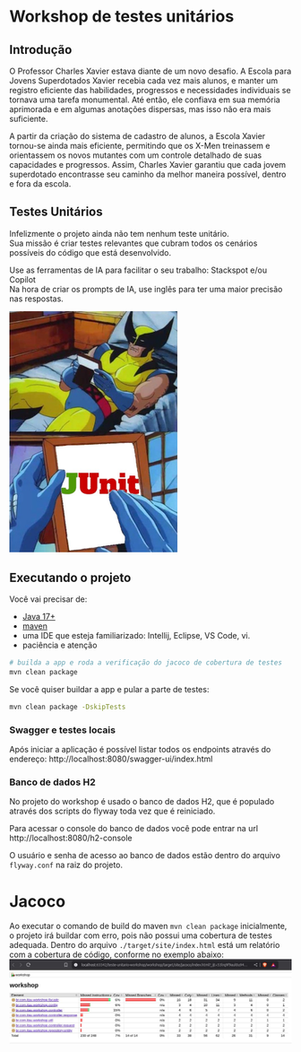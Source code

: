 # Workshop de testes unitários

## Introdução
O Professor Charles Xavier estava diante de um novo desafio. A Escola para Jovens Superdotados Xavier recebia cada vez mais alunos,
e manter um registro eficiente das habilidades, progressos e necessidades individuais se tornava uma tarefa monumental.
Até então, ele confiava em sua memória aprimorada e em algumas anotações dispersas, mas isso não era mais suficiente.

A partir da criação do sistema de cadastro de alunos, a Escola Xavier tornou-se ainda mais eficiente, permitindo que os X-Men treinassem e
orientassem os novos mutantes com um controle detalhado de suas capacidades e progressos.
Assim, Charles Xavier garantiu que cada jovem superdotado encontrasse seu caminho da melhor maneira possível, dentro e fora da escola.

## Testes Unitários

Infelizmente o projeto ainda não tem nenhum teste unitário.</br>
Sua missão é criar testes relevantes que cubram todos os cenários possíveis do código que está desenvolvido.

Use as ferramentas de IA para facilitar o seu trabalho: Stackspot e/ou Copilot</br>
Na hora de criar os prompts de IA, use inglês para ter uma maior precisão nas respostas.

<img src="./docs/imagens/wolverine-junit.jpg" alt="Wolverine" width="300">

## Executando o projeto

Você vai precisar de:
* [Java 17+]
* [maven]
* uma IDE que esteja familiarizado: Intellij, Eclipse, VS Code, vi.
* paciência e atenção

```bash
# builda a app e roda a verificação do jacoco de cobertura de testes
mvn clean package
```

Se você quiser buildar a app e pular a parte de testes:

```bash
mvn clean package -DskipTests
```

### Swagger e testes locais

Após iniciar a aplicação é possível listar todos os endpoints através do endereço:
http://localhost:8080/swagger-ui/index.html

### Banco de dados H2

No projeto do workshop é usado o banco de dados H2, que é populado através dos scripts do flyway toda vez que é reiniciado.

Para acessar o console do banco de dados você pode entrar na url http://localhost:8080/h2-console

O usuário e senha de acesso ao banco de dados estão dentro do arquivo `flyway.conf` na raiz do projeto.

# Jacoco

Ao executar o comando de build do maven `mvn clean package` inicialmente, o projeto irá buildar com erro,
pois não possui uma cobertura de testes adequada.
Dentro do arquivo `./target/site/index.html` está um relatório com a cobertura de código, conforme no exemplo abaixo:
<img src="./docs/imagens/jacoco.jpg" alt="jacoco">

[maven]: (https://maven.apache.org/install.html)
[Java 17+]: (https://www.oracle.com/java/technologies/javase/jdk17-archive-downloads.html)